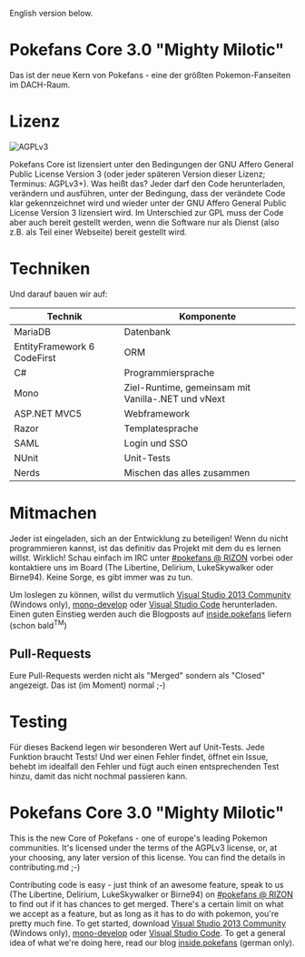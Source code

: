 English version below.

# Pokefans Core 3.0 "Mighty Milotic"
Das ist der neue Kern von Pokefans - eine der größten Pokemon-Fanseiten im DACH-Raum.

# Lizenz
![AGPLv3](https://www.gnu.org/graphics/agplv3-155x51.png)

Pokefans Core ist lizensiert unter den Bedingungen der GNU Affero General Public License Version 3 (oder jeder späteren Version dieser Lizenz; Terminus: AGPLv3+). Was heißt das? Jeder darf den Code herunterladen, verändern und ausführen, unter der Bedingung, dass der verändete Code klar gekennzeichnet wird und wieder unter der GNU Affero General Public License Version 3 lizensiert wird. Im Unterschied zur GPL muss der Code aber auch bereit gestellt werden, wenn die Software nur als Dienst (also z.B. als Teil einer Webseite) bereit gestellt wird.

# Techniken
Und darauf bauen wir auf:

| Technik | Komponente |
| ------- | ---------- |
| MariaDB | Datenbank |
| EntityFramework 6 CodeFirst | ORM |
| C# | Programmiersprache |
| Mono | Ziel-Runtime, gemeinsam mit Vanilla-.NET und vNext |
| ASP.NET MVC5 | Webframework |
| Razor | Templatesprache |
| SAML | Login und SSO |
| NUnit | Unit-Tests |
| Nerds | Mischen das alles zusammen |

# Mitmachen
Jeder ist eingeladen, sich an der Entwicklung zu beteiligen! Wenn du nicht programmieren kannst, ist das definitiv das Projekt mit dem du es lernen willst. Wirklich! Schau einfach im IRC unter [#pokefans @ RIZON](irc://irc.rizon.net/#pokefans) vorbei oder kontaktiere uns im Board (The Libertine, Delirium, LukeSkywalker oder Birne94). Keine Sorge, es gibt immer was zu tun.

Um loslegen zu können, willst du vermutlich [Visual Studio 2013 Community](https://www.visualstudio.com/products/visual-studio-community-vs) (Windows only), [mono-develop](http://www.monodevelop.com/) oder [Visual Studio Code](http://code.visualstudio.com/) herunterladen. Einen guten Einstieg werden auch die Blogposts auf [inside.pokefans](http://inside.pokefans.net/) liefern (schon bald<sup>TM</sup>)

## Pull-Requests
Eure Pull-Requests werden nicht als "Merged" sondern als "Closed" angezeigt. Das ist (im Moment) normal ;-)

# Testing
Für dieses Backend legen wir besonderen Wert auf Unit-Tests. Jede Funktion braucht Tests! Und wer einen Fehler findet, öffnet ein Issue, behebt im idealfall den Fehler und fügt auch einen entsprechenden Test hinzu, damit das nicht nochmal passieren kann.

# Pokefans Core 3.0 "Mighty Milotic"
This is the new Core of Pokefans - one of europe's leading Pokemon communities. It's licensed under the terms of the AGPLv3 license, or, at your choosing, any later version of this license. You can find the details in contributing.md ;-)

Contributing code is easy - just think of an awesome feature, speak to us (The Libertine, Delirium, LukeSkywalker or Birne94) on [#pokefans @ RIZON](irc://irc.rizon.net/#pokefans) to find out if it has chances to get merged. There's a certain limit on what we accept as a feature, but as long as it has to do with pokemon, you're pretty much fine. To get started, download [Visual Studio 2013 Community](https://www.visualstudio.com/products/visual-studio-community-vs) (Windows only), [mono-develop](http://www.monodevelop.com/) oder [Visual Studio Code](http://code.visualstudio.com/). To get a general idea of what we're doing here, read our blog [inside.pokefans](http://inside.pokefans.net/) (german only).